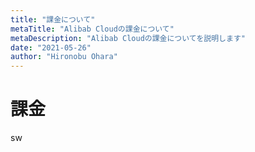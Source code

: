 ```yaml
---
title: "課金について"
metaTitle: "Alibab Cloudの課金について"
metaDescription: "Alibab Cloudの課金についてを説明します"
date: "2021-05-26"
author: "Hironobu Ohara"
---
```




# 課金


sw

